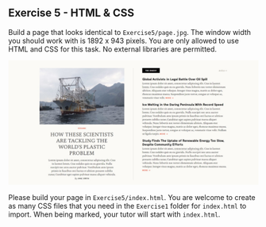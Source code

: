 ## Exercise 5 - HTML & CSS

Build a page that looks identical to `Exercise5/page.jpg`. The window width you should work with is 1892 x 943 pixels. You are only allowed to use HTML and CSS for this task. No external libraries are permitted.

![](page.jpg)

Please build your page in `Exercise5/index.html`. You are welcome to create as many CSS files that you need in the `Exercise1` folder for `index.html` to import. When being marked, your tutor will start with `index.html`.
